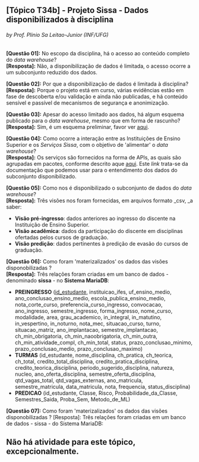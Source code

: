 ## [Tópico T34b] - Projeto Sissa - Dados disponibilizados à disciplina
###### *by Prof. Plinio Sa Leitao-Junior (INF/UFG)*

**[Questão 01]:** No escopo da disciplina, há o acesso ao conteúdo completo do _data warehouse_?<br>
**[Resposta]:** Não, a disponibilização de dados é limitada, o acesso ocorre a um subconjunto reduzido dos dados.

**[Questão 02]:** Por que a disponibilização de dados é limitada à disciplina?<br>
**[Resposta]:** Porque o projeto está em curso, várias evidências estão em fase de descoberta e/ou validação e ainda não publicadas, e há conteúdo sensível e passível de mecanismos de segurança e anonimização.

**[Questão 03]:** Apesar do acesso limitado aos dados, há algum esquema publicado para o _data warehouse_, mesmo que em forma de rascunho?<br>
**[Resposta]:** Sim, é um esquema preliminar, favor ver [aqui](https://static.sissa.ufg.br/up_images/modelo.png).

**[Questão 04]:** Como ocorre a interação entre as Instituições de Ensino Superior e os _Serviços Sissa_, com o objetivo de 'alimentar' o _data warehouse_?<br>
**[Resposta]:** Os serviços são fornecidos na forma de APIs, as quais são agrupadas em pacotes, conforme descrito aque [aqui](https://api.sissa.ufg.br/). Este _link_ trata-se da documentação que podemos usar para o entendimento dos dados do subconjunto disponibilizado.

**[Questão 05]:** Como nos é disponibilizado o subconjunto de dados do _data warehouse_?<br>
**[Resposta]:** Três visões nos foram fornecidas, em arquivos formato _csv, _a saber:
- **Visão pré-ingresso**: dados anteriores ao ingresso do discente na Instituição de Ensino Superior.
- **Visão acadêmica**: dados da participação do discente em disciplinas ofertadas pelos cursos de graduação.
- **Visão predição**: dados pertinentes à predição de evasão do cursos de graduação.

**[Questão 06]:** Como foram 'materizalizados' os dados das visões disponobilizadas ?<br>
**[Resposta]:** Três relações foram criadas em um banco de dados - denominado **sissa** - no **Sistema MariaDB**:
- **PREINGRESSO** (<ins>id_estudante</ins>, instituicao_ifes, uf_ensino_medio, ano_conclusao_ensino_medio, escola_publica_ensino_medio, nota_corte_curso, preferencia_curso_ingresso, convocacao, ano_ingresso, semestre_ingresso, forma_ingresso, nome_curso, modalidade, area, grau_academico, in_integral, in_matutino, in_vespertino, in_noturno, nota_mec, situacao_curso, turno, situacao_matriz, ano_implantacao, semestre_implantacao, ch_min_obrigatoria, ch_min_naoobrigatoria, ch_min_outra, ch_min_atividade_compl, ch_min_total, status, prazo_conclusao_minimo, prazo_conclusao_medio, prazo_conclusao_maximo)
- **TURMAS** (id_estudante, nome_disciplina, ch_pratica, ch_teorica, ch_total, credito_total_disciplina, credito_pratica_disciplina, credito_teorica_disciplina, periodo_sugerido_disciplina, natureza, nucleo, ano_oferta_disciplina, semestre_oferta_disciplina, qtd_vagas_total, qtd_vagas_externas, ano_matricula, semestre_matricula, data_matricula, nota, frequencia, status_disciplina)
- **PREDICAO** (id_estudante, Classe, Risco, Probabilidade_da_Classe, Semestres_Saida, Proba_Sem, Metodo_de_ML)

**[Questão 07]:** Como foram 'materizalizados' os dados das visões disponobilizadas ?
[Resposta]: Três relações foram criadas em um banco de dados - sissa - do Sistema MariaDB:

## Não há atividade para este tópico, excepcionalmente.

